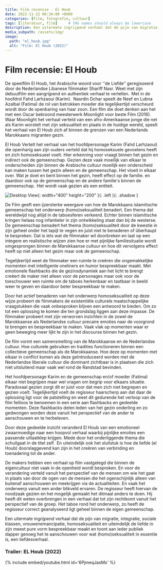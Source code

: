 ```yaml
---
title: Film recensie - El Houb
date: 2022-11-22 00:34:00 +0800
categories: [Film, fotografie, cultuur]
tags: [literatuur, film]     # TAG names should always be lowercase
description: Een uitermate ingrijpend verhaal dat de pijn van migratie, integratie, sociale klassen, vrouwenemancipatie, homoseksualiteit en uiteindelijk de liefde in zijn meest pure vorm bespreekbaar maakt en toont aan ieder publiek dapper genoeg het te aanschouwen voor wat (homo)seksualiteit in essentie is, een liefdesverhaal.
media_subpath: /assets/img/
image:
  path: "el_houb.jpg"
  alt: "Film: El Houb (2022)"
---
```


# Film recensie: El Houb 

De speelfilm El Houb, het Arabische woord voor ''de Liefde’’ geregisseerd door de Nederlandse Libanese filmmaker Shariff Nasr. Weet met zijn debuutfilm een aangrijpend en authentiek verhaal te vertellen.  Met in de hoofdrol Fahd Larhzaoui (Karim).  Nasrdin Dchar speelt de Neef en Lubna Azalbal (Fatima) de rol van betrokken moeder die tegelijkertijd verscheurd wordt door de openbaring van haar zoon. Een film die doet denken aan het met een Oscar bekroond meesterwerk Moonlight voor beste Film (2016). Waar Moonlight het verhaal verteld van een afro-Amerikaanse jonge die net als Karim worstelt met zijn seksualiteit en plaats in de huidige wereld, speelt het verhaal van El Houb zich af binnen de grenzen van een Nederlands Marokkaans migranten gezin.   

El Houb Vertelt het verhaal van het hoofdpersonage Karim (Fahd Larhzaoui) die openharig aan zijn ouders verteld dat hij homoseksuele gevoelens heeft en zich homoseksueel voelt. Hier erkenning voor vraagt binnen het gezin en indirect ook de gemeenschap. Gezien deze vaak moeilijk van elkaar te onderscheiden zijn binnen de Arabische cultuur moeilijk een onderscheid kan maken tussen het gezin alleen en de gemeenschap. Het vloeit in elkaar over. Wat je doet en bent binnen het gezin, heeft effect op de familie. en daardoor ook op de gemeenschap en de andere familie's binnen de gemeenschap.  Het wordt vaak gezien als een entiteit.  

![Desktop View](2.jpg){: width="400" height="200" }{: .left }{: .shadow }

De Film geeft een ijzersterke weergave van hoe de Marokkaans islamitische gemeenschap het onderwerp (homo)seksualiteit benadert. Een thema dat wereldwijd nog altijd in de taboesferen verkeerd. Echter binnen islamitische kringen helaas nog infantieler in zijn ontwikkeling staat dan bij de westerse. De gemeenschap benadert het thema (homo)seksualiteit door de kwestie in zijn geheel onder het tapijt te vegen en juist niet te benaderen of überhaupt te bespreken. Dat is iets wat de filmmaker wil doorbreken en laat op een integere en realistische wijzen zien hoe er met pijnlijke familiesituatie wordt omgesprongen binnen de Marokkaanse cultuur en hoe dit vervolgens effect heeft op niet alleen het gezin maar ook de gemeenschap.  

Tegelijkertijd weet de filmmaker een ruimte te creëren die ongemakkelijke momenten met intelligente oneliners en humor bespreekbaar maakt. Met emotionele flashbacks die de gezinsdynamiek aan het licht te brengt creëert de maker niet alleen voor de personages maar ook voor de toeschouwer een ruimte om de taboes herkenbaar en tastbaar in beeld weer te geven en daardoor beter bespreekbaar te maken.   

Door het actief benaderen van het onderwerp homoseksualiteit op deze wijze probeert de filmmakers de existentiële culturele maatschappelijke vraagstukken die vaak onbesproken blijven een antwoord te bieden. Om zo tot een oplossing te komen die ten grondslag liggen aan deze impasse. De filmmaker probeert met zijn verworven inzichten in de zowel de Marokkaanse als Nederlandse cultuur precaire emoties naar de voorgrond te brengen en bespreekbaar te maken. Vaak vlak op momenten waar er geen beweging meer lijkt te zijn in het discourse binnen het gezin.   

De film vormt een samensmelting van de Marokkaanse en de Nederlandse cultuur. Hoe culturele gebruiken en tradities functioneren binnen een collectieve gemeenschap als de Marokkaanse. Hoe deze op momenten met elkaar in conflict komen als deze geïntroduceerd worden met de Nederlandse liberale cultuur die dominant zichtbaar is in plaatsen die zich niet uitsluitend maar vaak wel rond de Randstad bevinden.

Het hoofdpersonage Karim en de gemeenschap en/of moeder (Fatima) elkaar niet begrijpen maar wel vragen om begrip voor elkaars situatie. Paradoxaal gezien zorgt dit er juist voor dat men zich niet begrepen en gezien voelt. Tegelijkertijd voelt de regisseur haarscherp aan dat daar de oplossing ligt voor de patstelling en weet dit gedurende het verloop van de film feilloos te benoemen in een serie aan flashbacks en gedeelde momenten. Deze flashbacks delen leden van het gezin onderling en zo gedwongen worden deze vanuit het perspectief van de ander te aanschouwen en te herbeleven.  

Door deze gedeelde inzicht veranderd El Houb van een emotioneel zwaarmoedige naar een hoopvol verhaal waarbij pijnlijke emoties een passende uitlaatklep krijgen. Mede door het onderliggende thema die schuilgaat in de titel zelf.  En uiteindelijk ook het sluitstuk is hoe de liefde (el Houb) doorslaggevend kan zijn in het creëren van verbinding en toenadering tot de ander.  

De makers hebben een verhaal op film vastgelegd die binnen de eigencultuur niet vaak in de openheid wordt besproken. En voor de verandering verteld vanuit het perspectief van de mensen om wie het gaat in plaats van door de ogen van de mensen die het ogenschijnlijk alleen van buitenaf aanschouwen en meekrijgen via de actualiteiten. En vaak het onderwerp vanuit een ander blikveld ervaren. De regisseur heeft hiervan de noodzaak gezien en het mogelijk gemaakt het ditmaal anders te doen. Hij heeft dit weten overbrengen in een verhaal dat tot zijn rechtkomt vanuit het perspectief van de groep. Het taboe rond het onderwerp, zo heeft de regisseur correct geanalyseerd ligt geheel binnen de eigen gemeenschap.   

Een uitermate ingrijpend verhaal dat de pijn van migratie, integratie, sociale klassen, vrouwenemancipatie, homoseksualiteit en uiteindelijk de liefde in zijn meest pure vorm bespreekbaar maakt en toont aan ieder publiek dapper genoeg het te aanschouwen voor wat (homo)seksualiteit in essentie is, een liefdesverhaal.  

### Trailer: EL Houb (2022)

{% include embed/youtube.html id='6PjmeqJasMs' %}
